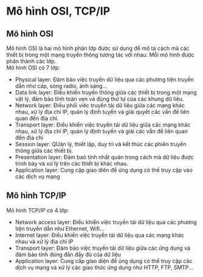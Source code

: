 # Mô hình OSI, TCP/IP
## Mô hình OSI
Mô hình OSI là hai mô hình phân lớp được sử dụng để mô tả cách mà các thiết bị trong một mạng truyền thông tương tác với nhau. Mỗi mô hình được phân thành các lớp.     
Mô hình OSI có 7 lớp:
- Physical layer: Đảm bảo việc truyền dữ liệu qua các phương tiện truyền dẫn như cáp, sóng radio, ánh sáng...
- Data link layer: Điều khiển truyền thông giữa các thiết bị trong một mạng vật lý, đảm bảo tính toàn vẹn và đúng thứ tự của các khung dữ liệu.
- Network layer: Điều phối viêc truyền tải dữ liệu giữa các mạng khác nhau, xử lý địa chỉ IP, quản lý định tuyến và giải quyết các vấn đề liên quan đến địa chỉ.
- Transport layer: Điều khiển việc truyền tải dữ liệu giữa các mạng khác nhau, xử lý địa chỉ IP, quản lý định tuyến và giải các vẫn đề liên quan đến địa chỉ
- Session layer: QUản lý, thiết lập, duy trì và kết thúc các phiên truyền thông giữa các thiết bị.
- Presentation layer: Đảm baỏ tính nhất quán trong cách mà dữ liệu được trình bày và xử lý trên các thiết bị khác nhau.
- Application layer: Cung cập giao diên để ứng dụng có thể truy cập vào các dịch vụ mạng
## Mô hình TCP/IP 
Mô hình TCP/IP có 4 lớp:
- Network access layer: Điều khiển việc truyền tải dữ liệu qua các phương tiện truyền dẫn như Ethernet, Wifi...
- Internet layer: Điều khiển việc truyền tải dữ liệu qua các mạng khác nhau và xử lý địa chỉ IP
- Transport layer: Đảm bảo việc truyền tải dữ liệu giữa các ứng dụng và đảm bảo tính đúng đắn đầy đủ của dữ liệu
- Application layer: Cung cấp giao diện để úng dụng có thể truy cập các dịch vụ mạng và xử lý các giao thức ứng dụng như HTTP, FTP, SMTP...

